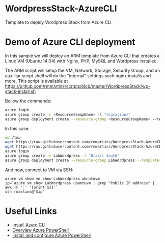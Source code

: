 
# WordpressStack-AzureCLI
Template to deploy Wordpress Stack from Azure CLI

# Demo of Azure CLI deployment

In this sample we will deploy an ARM template from Azure CLI that creates a Linux VM (Ubuntu 14.04) with Nginx, PHP, MySQL and Wordpress installed.

The ARM script will setup the VM, Network, Storage, Security Group, and an auxilliar script shell will do the "internal" settings such nginx installs and more. This script is available at https://github.com/rmmartins/scripts/blob/master/WordpressStack/wp-stack-install.sh

Bellow the commands:
```sh
azure login
azure group create -n <ResourceGroupName> -l "<Location>"
azure group deployment create --resource-group <ResourceGroupName> --template-file "<template.json path>" --parameters-file "<parameters.json path>"
```
In this case:
```sh
cd /tmp
wget https://raw.githubusercontent.com/rmmartins/WordpressStack-AzureCLI/master/template.json
wget https://raw.githubusercontent.com/rmmartins/WordpressStack-AzureCLI/master/parameters.json
azure login
azure group create -n LabWordpress -l "Brazil South"
azure group deployment create --resource-group LabWordpress --template-file "template.json" --parameters-file "parameters.json"
```

And now, connect to VM via SSH:

```
azure vm show vm show LabWordpress ubuntuvm
ip=`azure vm show LabWordpress ubuntuvm | grep "Public IP address" | awk -F ':' '{print $3}'`
ssh rmartins@"$ip"
```

# Useful Links

* [Install Azure CLI](https://docs.microsoft.com/en-us/cli/azure/install-azure-cli)
* [Overview Azure PowerShell](https://docs.microsoft.com/en-us/powershell/azure/overview)
* [Install and configure Azure PowerShell](https://docs.microsoft.com/en-us/powershell/azure/install-azurerm-ps)

